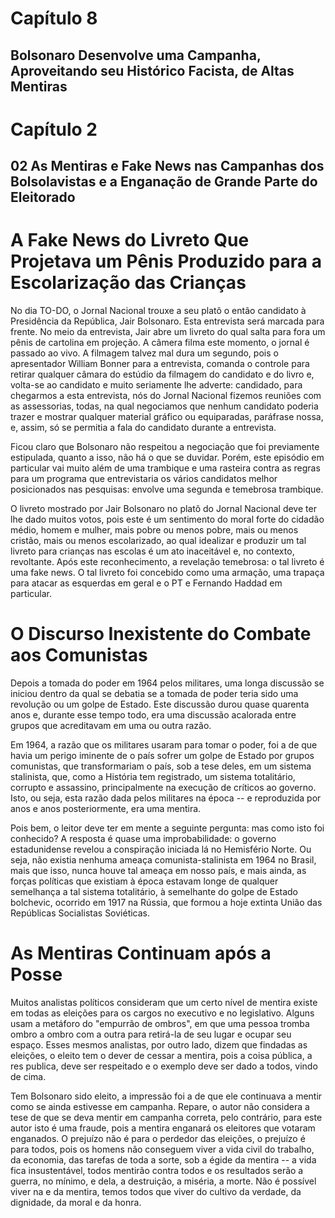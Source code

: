 # Capítulo 8
## Bolsonaro Desenvolve uma Campanha, Aproveitando seu Histórico Facista, de Altas Mentiras

# Capítulo 2
## 02 As Mentiras e Fake News nas Campanhas dos Bolsolavistas e a Enganação de Grande Parte do Eleitorado

# A Fake News do Livreto Que Projetava um Pênis Produzido para a Escolarização das Crianças

No dia TO-DO, o Jornal Nacional trouxe a seu platô o então candidato à Presidência da República, Jair Bolsonaro. Esta entrevista será marcada para frente. No meio da entrevista, Jair abre um livreto do qual salta para fora um pênis de cartolina em projeção. A câmera filma este momento, o jornal é passado ao vivo. A filmagem talvez mal dura um segundo, pois o apresentador William Bonner para a entrevista, comanda o controle para retirar qualquer câmara do estúdio da filmagem do candidato e do livro e, volta-se ao candidato e muito seriamente lhe adverte: candidado, para chegarmos a esta entrevista, nós do Jornal Nacional fizemos reuniões com as assessorias, todas, na qual negociamos que nenhum candidato poderia trazer e mostrar qualquer material gráfico ou equiparadas, paráfrase nossa, e, assim, só se permitia a fala do candidato durante a entrevista.

Ficou claro que Bolsonaro não respeitou a negociação que foi previamente estipulada, quanto a isso, não há o que se duvidar. Porém, este episódio em particular vai muito além de uma trambique e uma rasteira contra as regras para um programa que entrevistaria os vários candidatos melhor posicionados nas pesquisas: envolve uma segunda e temebrosa trambique.

O livreto mostrado por Jair Bolsonaro no platô do Jornal Nacional deve ter lhe dado muitos votos, pois este é um sentimento do moral forte do cidadão médio, homem e mulher, mais pobre ou menos pobre, mais ou menos cristão, mais ou menos escolarizado, ao qual idealizar e produzir um tal livreto para crianças nas escolas é um ato inaceitável e, no contexto, revoltante. Após este reconhecimento, a revelação temebrosa: o tal livreto é uma fake news.  O tal livreto foi concebido como uma armação, uma trapaça para atacar as esquerdas em geral e o PT e Fernando Haddad em particular.

# O Discurso Inexistente do Combate aos Comunistas

Depois a tomada do poder em 1964 pelos militares, uma longa discussão se iniciou dentro da qual se debatia se a tomada de poder teria sido uma revolução ou um golpe de Estado. Este discussão durou quase quarenta anos e, durante esse tempo todo, era uma discussão acalorada entre grupos que acreditavam em uma ou outra razão.

Em 1964, a razão que os militares usaram para tomar o poder, foi a de que havia um perigo iminente de o país sofrer um golpe de Estado por grupos comunistas, que transformariam o país, sob a tese deles, em um sistema stalinista, que, como a História tem registrado, um sistema totalitário, corrupto e assassino, principalmente na execução de críticos ao governo.  Isto, ou seja, esta razão dada pelos militares na época -- e reproduzida por anos e anos posteriormente, era uma mentira.

Pois bem, o leitor deve ter em mente a seguinte pergunta: mas como isto foi conhecido? A resposta é quase uma improbabilidade: o governo estadunidense revelou a conspiração iniciada lá no Hemisfério Norte. Ou seja, não existia nenhuma ameaça comunista-stalinista em 1964 no Brasil, mais que isso, nunca houve tal ameaça em nosso país, e mais ainda, as forças políticas que existiam à época estavam longe de qualquer semelhança a tal sistema totalitário, à semelhante do golpe de Estado bolchevic, ocorrido em 1917 na Rússia, que formou a hoje extinta União das Repúblicas Socialistas Soviéticas.


# As Mentiras Continuam após a Posse

Muitos analistas políticos consideram que um certo nível de mentira existe em todas as eleições para os cargos no executivo e no legislativo.  Alguns usam a metáforo do "empurrão de ombros", em que uma pessoa tromba ombro a ombro com a outra para retirá-la de seu lugar e ocupar seu espaço.  Esses mesmos analistas, por outro lado, dizem que findadas as eleições, o eleito tem o dever de cessar a mentira, pois a coisa pública, a res publica, deve ser respeitado e o exemplo deve ser dado a todos, vindo de cima.

Tem Bolsonaro sido eleito, a impressão foi a de que ele continuava a mentir como se ainda estivesse em campanha.  Repare, o autor não considera a tese de que se deva mentir em campanha correta, pelo contrário, para este autor isto é uma fraude, pois a mentira enganará os eleitores que votaram enganados. O prejuízo não é para o perdedor das eleições, o prejuízo é para todos, pois os homens não conseguem viver a vida civil do trabalho, da economia, das tarefas de toda a sorte, sob a égide da mentira -- a vida fica insustentável, todos mentirão contra todos e os resultados serão a guerra, no mínimo, e dela, a destruição, a miséria, a morte. Não é possível viver na e da mentira, temos todos que viver do cultivo da verdade, da dignidade, da moral e da honra.
